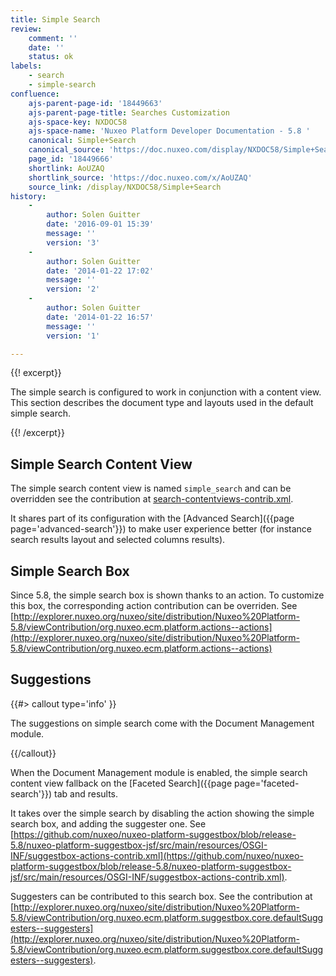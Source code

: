```yaml
---
title: Simple Search
review:
    comment: ''
    date: ''
    status: ok
labels:
    - search
    - simple-search
confluence:
    ajs-parent-page-id: '18449663'
    ajs-parent-page-title: Searches Customization
    ajs-space-key: NXDOC58
    ajs-space-name: 'Nuxeo Platform Developer Documentation - 5.8 '
    canonical: Simple+Search
    canonical_source: 'https://doc.nuxeo.com/display/NXDOC58/Simple+Search'
    page_id: '18449666'
    shortlink: AoUZAQ
    shortlink_source: 'https://doc.nuxeo.com/x/AoUZAQ'
    source_link: /display/NXDOC58/Simple+Search
history:
    - 
        author: Solen Guitter
        date: '2016-09-01 15:39'
        message: ''
        version: '3'
    - 
        author: Solen Guitter
        date: '2014-01-22 17:02'
        message: ''
        version: '2'
    - 
        author: Solen Guitter
        date: '2014-01-22 16:57'
        message: ''
        version: '1'

---
```

{{! excerpt}}

<span class="smalltext">The simple search is configured to work in conjunction with a content view. This section describes the document type and layouts used in the default simple search.</span>

{{! /excerpt}}

## Simple Search Content View

The simple search content view is named&nbsp;`simple_search` <span class="s">and can be overridden <span class="s">see the contribution at [search-contentviews-contrib.xml](https://github.com/nuxeo/nuxeo-jsf/blob/release-5.8/nuxeo-platform-webapp-base/src/main/resources/OSGI-INF/search-contentviews-contrib.xml).</span></span>

It shares part of its configuration with the [Advanced Search]({{page page='advanced-search'}}) to make user experience better (for instance search results layout and selected columns results).

## Simple Search Box

Since 5.8, the simple search box is shown thanks to an action. To customize this box, the corresponding action contribution can be overriden. See [http://explorer.nuxeo.org/nuxeo/site/distribution/Nuxeo%20Platform-5.8/viewContribution/org.nuxeo.ecm.platform.actions--actions](http://explorer.nuxeo.org/nuxeo/site/distribution/Nuxeo%20Platform-5.8/viewContribution/org.nuxeo.ecm.platform.actions--actions)

## Suggestions

{{#> callout type='info' }}

The suggestions on simple search come with the Document Management module.

{{/callout}}

When the Document Management module is enabled, the simple search content view fallback on the [Faceted Search]({{page page='faceted-search'}}) tab and results.

It takes over the simple search by disabling the action showing the simple search box, and adding the suggester one. See [https://github.com/nuxeo/nuxeo-platform-suggestbox/blob/release-5.8/nuxeo-platform-suggestbox-jsf/src/main/resources/OSGI-INF/suggestbox-actions-contrib.xml](https://github.com/nuxeo/nuxeo-platform-suggestbox/blob/release-5.8/nuxeo-platform-suggestbox-jsf/src/main/resources/OSGI-INF/suggestbox-actions-contrib.xml).

Suggesters can be contributed to this search box. See the contribution at [http://explorer.nuxeo.org/nuxeo/site/distribution/Nuxeo%20Platform-5.8/viewContribution/org.nuxeo.ecm.platform.suggestbox.core.defaultSuggesters--suggesters](http://explorer.nuxeo.org/nuxeo/site/distribution/Nuxeo%20Platform-5.8/viewContribution/org.nuxeo.ecm.platform.suggestbox.core.defaultSuggesters--suggesters).

&nbsp;